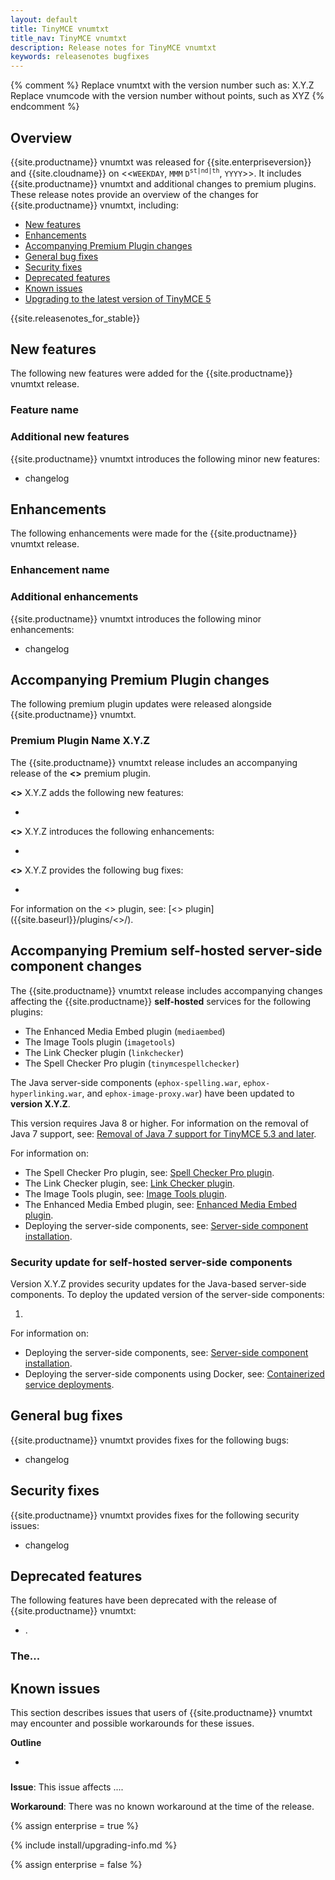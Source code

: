 ```yaml
---
layout: default
title: TinyMCE vnumtxt
title_nav: TinyMCE vnumtxt
description: Release notes for TinyMCE vnumtxt
keywords: releasenotes bugfixes
---
```


{% comment %}
Replace vnumtxt with the version number such as: X.Y.Z
Replace vnumcode with the version number without points, such as XYZ
{% endcomment %}

## Overview

{{site.productname}} vnumtxt was released for {{site.enterpriseversion}} and {{site.cloudname}} on <<`WEEKDAY`, `MMM` `D`<sup>`st|nd|th`</sup>, `YYYY`>>. It includes {{site.productname}} vnumtxt and additional changes to premium plugins. These release notes provide an overview of the changes for {{site.productname}} vnumtxt, including:

- [New features](#newfeatures)
- [Enhancements](#enhancements)
- [Accompanying Premium Plugin changes](#accompanyingpremiumpluginchanges)
- [General bug fixes](#generalbugfixes)
- [Security fixes](#securityfixes)
- [Deprecated features](#deprecatedfeatures)
- [Known issues](#knownissues)
- [Upgrading to the latest version of TinyMCE 5](#upgradingtothelatestversionoftinymce5)

{{site.releasenotes_for_stable}}

## New features

The following new features were added for the {{site.productname}} vnumtxt release.

### Feature name

### Additional new features

{{site.productname}} vnumtxt introduces the following minor new features:

- changelog

## Enhancements

The following enhancements were made for the {{site.productname}} vnumtxt release.

### Enhancement name

### Additional enhancements

{{site.productname}} vnumtxt introduces the following minor enhancements:

- changelog

## Accompanying Premium Plugin changes

The following premium plugin updates were released alongside {{site.productname}} vnumtxt.

### Premium Plugin Name X.Y.Z

The {{site.productname}} vnumtxt release includes an accompanying release of the **<<Premium Plugin Name>>** premium plugin.

**<<Premium Plugin Name>>** X.Y.Z adds the following new features:

- <Description>

**<<Premium Plugin Name>>** X.Y.Z introduces the following enhancements:

- <Description>

**<<Premium Plugin Name>>** X.Y.Z provides the following bug fixes:

- <Description>

For information on the <<Premium Plugin Name>> plugin, see: [<<Premium Plugin Name>> plugin]({{site.baseurl}}/plugins/<<Premium Plugin Name>>/).

## Accompanying Premium self-hosted server-side component changes

The {{site.productname}} vnumtxt release includes accompanying changes affecting the {{site.productname}} **self-hosted** services for the following plugins:

- The Enhanced Media Embed plugin (`mediaembed`)
- The Image Tools plugin (`imagetools`)
- The Link Checker plugin (`linkchecker`)
- The Spell Checker Pro plugin (`tinymcespellchecker`)

The Java server-side components (`ephox-spelling.war`, `ephox-hyperlinking.war`, and `ephox-image-proxy.war`) have been updated to **version X.Y.Z**.

This version requires Java 8 or higher. For information on the removal of Java 7 support, see: [Removal of Java 7 support for TinyMCE 5.3 and later]({{site.baseurl}}/release-notes/release-notes53/#removalofjava7support).

For information on:

- The Spell Checker Pro plugin, see: [Spell Checker Pro plugin]({{site.baseurl}}/plugins/premium/tinymcespellchecker/).
- The Link Checker plugin, see: [Link Checker plugin]({{site.baseurl}}/plugins/premium/linkchecker/).
- The Image Tools plugin, see: [Image Tools plugin]({{site.baseurl}}/plugins/opensource/imagetools/).
- The Enhanced Media Embed plugin, see: [Enhanced Media Embed plugin]({{site.baseurl}}/plugins/premium/mediaembed/).
- Deploying the server-side components, see: [Server-side component installation]({{site.baseurl}}/enterprise/server/).

### Security update for self-hosted server-side components

Version X.Y.Z provides security updates for the Java-based server-side components. To deploy the updated version of the server-side components:

1.

For information on:

- Deploying the server-side components, see: [Server-side component installation]({{site.baseurl}}/enterprise/server/).
- Deploying the server-side components using Docker, see: [Containerized service deployments]({{site.baseurl}}/enterprise/server/dockerservices/).

## General bug fixes

{{site.productname}} vnumtxt provides fixes for the following bugs:

- changelog

## Security fixes

{{site.productname}} vnumtxt provides fixes for the following security issues:

- changelog

## Deprecated features

The following features have been deprecated with the release of {{site.productname}} vnumtxt:

- [](#).

### The...

## Known issues

This section describes issues that users of {{site.productname}} vnumtxt may encounter and possible workarounds for these issues.

**Outline**

- [](#)

###

**Issue**: This issue affects ....

**Workaround**: There was no known workaround at the time of the release.

{% assign enterprise = true %}

{% include install/upgrading-info.md %}

{% assign enterprise = false %}

